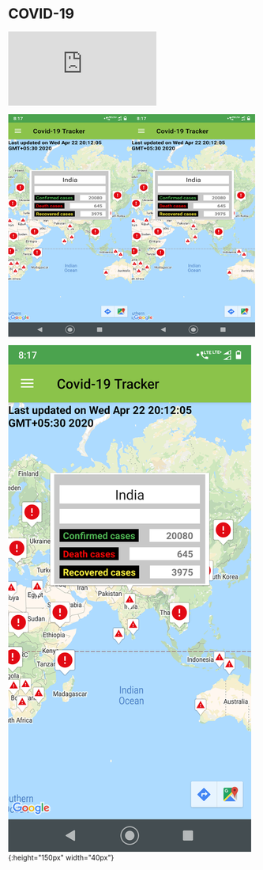 # COVID-19
![Map View](https://raw.github.com/GauravNadar/COVID-19/master/screens/Screenshot_worldMap.txt)

<img src="screens/Screenshot_worldMap.png" alt="drawing" width="250" height="450"/><img src="screens/Screenshot_worldMap.png" alt="drawing" width="250" height="450"/>

![demo](screens/Screenshot_worldMap.png){:height="150px" width="40px"}
